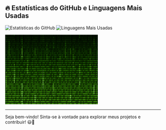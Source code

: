 ## 🔥 Estatísticas do GitHub e Linguagens Mais Usadas

![Estatísticas do GitHub](https://github-readme-stats.vercel.app/api?username=jlucasveloso&show_icons=true&theme=dark&rank_icon=github)
![Linguagens Mais Usadas](https://github-readme-stats.vercel.app/api/top-langs/?username=jlucasveloso&layout=compact&langs_count=6&theme=dark)



<img src="https://github.com/jlucasveloso/jlucasveloso/blob/main/matrix-code-animation-gif-free-animated-background-716.gif?raw=true" width="300" />

---

Seja bem-vindo! Sinta-se à vontade para explorar meus projetos e contribuir! 😃🚀
